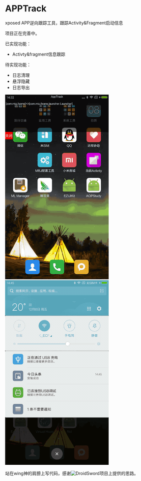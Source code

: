 # APPTrack
xposed APP逆向跟踪工具，跟踪Activity&Fragment启动信息

项目正在完善中。

已实现功能：
- Activty&fragment信息跟踪

待实现功能：
- 日志清理
- 悬浮隐藏
- 日志导出



![](./mi.gif) ![](./taday.gif)



站在wing神的肩膀上写代码，感谢![DroidSword](https://github.com/githubwing/DroidSword)项目上提供的思路。
